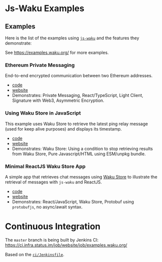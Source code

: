 # Js-Waku Examples

## Examples

Here is the list of the examples using [`js-waku`](https://www.npmjs.com/package/js-waku) and the features they demonstrate: 

See https://examples.waku.org/ for more examples.

### Ethereum Private Messaging

End-to-end encrypted communication between two Ethereum addresses.

- [code](examples/eth-pm)
- [website](https://examples.waku.org/eth-pm)
- Demonstrates: Private Messaging, React/TypeScript, Light Client, Signature with Web3, Asymmetric Encryption.

### Using Waku Store in JavaScript

This example uses Waku Store to retrieve the latest ping relay message (used for keep alive purposes) and displays its timestamp.

- [code](examples/store-js)
- [website](https://examples.waku.org/store-js)
- Demonstrates: Waku Store: Using a condition to stop retrieving results from Waku Store, Pure Javascript/HTML using ESM/unpkg bundle.

### Minimal ReactJS Waku Store App

A simple app that retrieves chat messages using [Waku Store](https://docs.waku.org/overview/concepts/protocols#store) to illustrate the retrieval of messages with `js-waku` and ReactJS.

- [code](examples/store-reactjs-chat)
- [website](https://examples.waku.org/store-reactjs-chat)
- Demonstrates: React/JavaScript, Waku Store, Protobuf using `protobufjs`, no async/await syntax.

# Continuous Integration

The `master` branch is being built by Jenkins CI:
https://ci.infra.status.im/job/website/job/examples.waku.org/

Based on the [`ci/Jenkinsfile`](./ci/Jenkinsfile).

